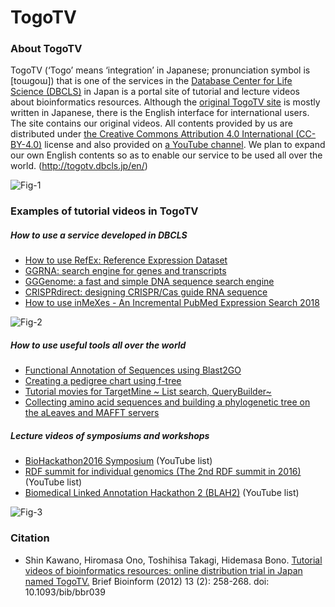 # TogoTV
### About TogoTV

TogoTV (‘Togo’ means ‘integration’ in Japanese; pronunciation symbol is [toɯgoɯ]) that is one of the services in the [Database Center for Life Science (DBCLS)](http://dbcls.rois.ac.jp/en/) in Japan is a portal site of tutorial and lecture videos about bioinformatics resources. Although the [original TogoTV site](http://togotv.dbcls.jp/ja/) is mostly written in Japanese, there is the English interface for international users. The site contains our original videos. All contents provided by us are distributed under [the Creative Commons  Attribution 4.0 International (CC-BY-4.0)](https://creativecommons.org/licenses/by/4.0/deed) license and also provided on [a YouTube channel](https://www.youtube.com/user/togotv). We plan to expand our own English contents so as to enable our service to be used all over the world. (http://togotv.dbcls.jp/en/)

![Fig-1](https://raw.githubusercontent.com/dbcls/master/services/images/DBCLSservices_TogoTV_en_fig-1_180523.png)  



### Examples of tutorial videos in TogoTV

##### How to use a service developed in DBCLS

* [How to use RefEx: Reference Expression Dataset](http://togotv.dbcls.jp/en/20160425.html)
* [GGRNA: search engine for genes and transcripts](http://togotv.dbcls.jp/en/20120215.html)
* [GGGenome: a fast and simple DNA sequence search engine](http://togotv.dbcls.jp/en/20150514.html)
* [CRISPRdirect: designing CRISPR/Cas guide RNA sequence](http://togotv.dbcls.jp/en/20140413.html)
* [How to use inMeXes - An Incremental PubMed Expression Search 2018](http://togotv.dbcls.jp/en/20180328.html)

![Fig-2](https://raw.githubusercontent.com/dbcls/master/services/images/DBCLSservices_TogoTV_en_fig-2_180523.png)

##### How to use useful tools all over the world

* [Functional Annotation of Sequences using Blast2GO](http://togotv.dbcls.jp/en/20160204.html)
* [Creating a pedigree chart using f-tree](http://togotv.dbcls.jp/en/20160217.html)
* [Tutorial movies for TargetMine ~ List search, QueryBuilder~](http://togotv.dbcls.jp/en/20150313.html)
* [Collecting amino acid sequences and building a phylogenetic tree on the aLeaves and MAFFT servers](http://togotv.dbcls.jp/en/20140305.html)

##### Lecture videos of symposiums and workshops

* [BioHackathon2016 Symposium](https://www.youtube.com/playlist?list=PL0uaKHgcG00b3sE3A8EfpmnWTYlKAEmN5) (YouTube list)
* [RDF summit for individual genomics (The 2nd RDF summit in 2016)](https://www.youtube.com/playlist?list=PL0uaKHgcG00Z9_s2OR1NI8bdrEejQq43a) (YouTube list)
* [Biomedical Linked Annotation Hackathon 2 (BLAH2)](https://www.youtube.com/playlist?list=PL0uaKHgcG00Yggy8Hy7RrjpkvSCRpe4cM) (YouTube list)

![Fig-3](https://raw.githubusercontent.com/dbcls/master/services/images/DBCLSservices_TogoTV_en_fig-3_180523.png)

### Citation

* Shin Kawano, Hiromasa Ono, Toshihisa Takagi, Hidemasa Bono. [Tutorial videos of bioinformatics resources: online distribution trial in Japan named TogoTV.](http://bib.oxfordjournals.org/content/13/2/258.full "Tutorial videos of bioinformatics resources: online distribution trial in Japan named TogoTV") Brief Bioinform (2012) 13 (2): 258-268. doi: 10.1093/bib/bbr039
